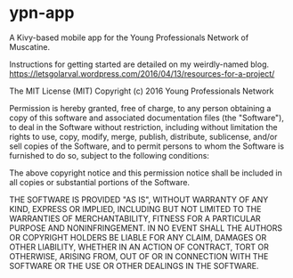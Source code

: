 # ypn-app
A Kivy-based mobile app for the Young Professionals Network of Muscatine.

Instructions for getting started are detailed on my weirdly-named blog.
https://letsgolarval.wordpress.com/2016/04/13/resources-for-a-project/

The MIT License (MIT)
Copyright (c) 2016 Young Professionals Network

Permission is hereby granted, free of charge, to any person obtaining a copy of this software and associated documentation files (the "Software"), to deal in the Software without restriction, including without limitation the rights to use, copy, modify, merge, publish, distribute, sublicense, and/or sell copies of the Software, and to permit persons to whom the Software is furnished to do so, subject to the following conditions:

The above copyright notice and this permission notice shall be included in all copies or substantial portions of the Software.

THE SOFTWARE IS PROVIDED "AS IS", WITHOUT WARRANTY OF ANY KIND, EXPRESS OR IMPLIED, INCLUDING BUT NOT LIMITED TO THE WARRANTIES OF MERCHANTABILITY, FITNESS FOR A PARTICULAR PURPOSE AND NONINFRINGEMENT. IN NO EVENT SHALL THE AUTHORS OR COPYRIGHT HOLDERS BE LIABLE FOR ANY CLAIM, DAMAGES OR OTHER LIABILITY, WHETHER IN AN ACTION OF CONTRACT, TORT OR OTHERWISE, ARISING FROM, OUT OF OR IN CONNECTION WITH THE SOFTWARE OR THE USE OR OTHER DEALINGS IN THE SOFTWARE.
